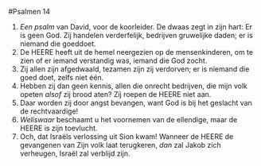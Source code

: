 #Psalmen 14
1. *Een psalm* van David, voor de koorleider. De dwaas zegt in zijn hart: Er is geen God. Zij handelen verderfelijk, bedrijven gruwelijke daden; er is niemand die goeddoet. 
2. De HEERE heeft uit de hemel neergezien op de mensenkinderen, om te zien of er iemand verstandig was, iemand die God zocht. 
3. Zij allen zijn afgedwaald, tezamen zijn zij verdorven; er is niemand die goed doet, zelfs niet één. 
4. Hebben zij dan geen kennis, allen die onrecht bedrijven, die mijn volk opeten *alsof* zij brood aten? Zij roepen de HEERE niet aan. 
5. Daar worden zij door angst bevangen, want God is bij het geslacht van de rechtvaardige! 
6. *Weliswaar* beschaamt u het voornemen van de ellendige, maar de HEERE is zijn toevlucht. 
7. Och, dat Israëls verlossing uit Sion kwam! Wanneer de HEERE de gevangenen van Zijn volk laat terugkeren, *dan* zal Jakob zich verheugen, Israël zal verblijd zijn.
